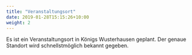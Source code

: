 ```yaml
---
title: "Veranstaltungsort"
date: 2019-01-28T15:15:26+10:00
weight: 2
---
```


Es ist ein Veranstaltungsort in Königs Wusterhausen geplant. Der genaue Standort wird schnellstmöglich bekannt gegeben.